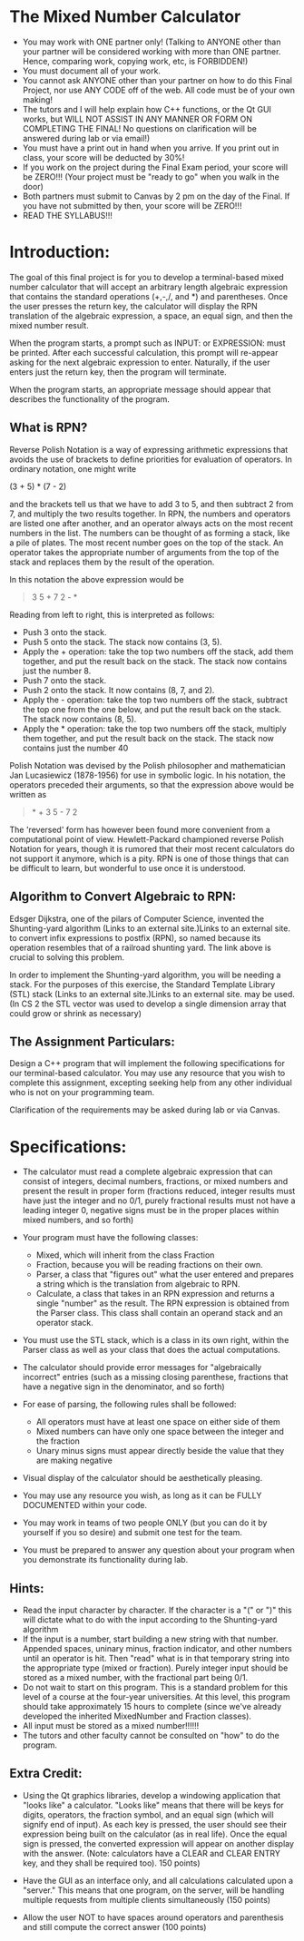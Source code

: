 # The Mixed Number Calculator

- You may work with ONE partner only! (Talking to ANYONE other than your partner will be considered working with more than ONE partner. Hence, comparing work, copying work, etc, is FORBIDDEN!)
- You must document all of your work.
- You cannot ask ANYONE other than your partner on how to do this Final Project, nor use ANY CODE off of the web. All code must be of your own making!
- The tutors and I will help explain how C++ functions, or the Qt GUI works, but WILL NOT ASSIST IN ANY MANNER OR FORM ON COMPLETING THE FINAL! No questions on clarification will be answered during lab or via email!)
- You must have a print out in hand when you arrive. If you print out in class, your score will be deducted by 30%!
- If you work on the project during the Final Exam period, your score will be ZERO!!! (Your project must be "ready to go" when you walk in the door)
- Both partners must submit to Canvas by 2 pm on the day of the Final. If you have not submitted by then, your score will be ZERO!!!
- READ THE SYLLABUS!!!

# Introduction:

The goal of this final project is for you to develop a terminal-based mixed number calculator that will accept an arbitrary length algebraic expression that contains the standard operations (+,-,/, and *) and parentheses. Once the user presses the return key, the calculator will display the RPN translation of the algebraic expression, a space, an equal sign, and then the mixed number result.

When the program starts, a prompt such as INPUT: or EXPRESSION: must be printed. After each successful calculation, this prompt will re-appear asking for the next algebraic expression to enter. Naturally, if the user enters just the return key, then the program will terminate.

When the program starts, an appropriate message should appear that describes the functionality of the program.

## What is RPN?

Reverse Polish Notation is a way of expressing arithmetic expressions that avoids the use of brackets to define priorities for evaluation of operators. In ordinary notation, one might write

(3 + 5) * (7 - 2)

and the brackets tell us that we have to add 3 to 5, and then subtract 2 from 7, and multiply the two results together. In RPN, the numbers and operators are listed one after another, and an operator always acts on the most recent numbers in the list. The numbers can be thought of as forming a stack, like a pile of plates. The most recent number goes on the top of the stack. An operator takes the appropriate number of arguments from the top of the stack and replaces them by the result of the operation.


In this notation the above expression would be

> 3 5 + 7 2 - *

Reading from left to right, this is interpreted as follows:

- Push 3 onto the stack.
- Push 5 onto the stack. The stack now contains (3, 5).
- Apply the + operation: take the top two numbers off the stack, add them together, and put the result back on the stack. The stack now contains just the number 8.
- Push 7 onto the stack.
- Push 2 onto the stack. It now contains (8, 7, and 2).
- Apply the - operation: take the top two numbers off the stack, subtract the top one from the one below, and put the result back on the stack. The stack now contains (8, 5).
- Apply the * operation: take the top two numbers off the stack, multiply them together, and put the result back on the stack. The stack now contains just the number 40

Polish Notation was devised by the Polish philosopher and mathematician Jan Lucasiewicz (1878-1956) for use in symbolic logic. In his notation, the operators preceded their arguments, so that the expression above would be written as

> \* + 3 5 - 7 2

The 'reversed' form has however been found more convenient from a computational point of view. Hewlett-Packard championed reverse Polish Notation for years, though it is rumored that their most recent calculators do not support it anymore, which is a pity. RPN is one of those things that can be difficult to learn, but wonderful to use once it is understood.

 

## Algorithm to Convert Algebraic to RPN:

Edsger Dijkstra, one of the pilars of Computer Science, invented the Shunting-yard algorithm (Links to an external site.)Links to an external site. to convert infix expressions to postfix (RPN), so named because its operation resembles that of a railroad shunting yard. The link above is crucial to solving this problem.

In order to implement the Shunting-yard algorithm, you will be needing a stack. For the purposes of this exercise, the Standard Template Library (STL) stack (Links to an external site.)Links to an external site. may be used. (In CS 2 the STL vector was used to develop a single dimension array that could grow or shrink as necessary)

## The Assignment Particulars:

Design a C++ program that will implement the following specifications for our terminal-based calculator. You may use any resource that you wish to complete this assignment, excepting seeking help from any other individual who is not on your programming team.

Clarification of the requirements may be asked during lab or via Canvas.


# Specifications:

- The calculator must read a complete algebraic expression that can consist of integers, decimal numbers, fractions, or mixed numbers and present the result in proper form (fractions reduced, integer results must have just the integer and no 0/1, purely fractional results must not have a leading integer 0, negative signs must be in the proper places within mixed numbers, and so forth)

- Your program must have the following classes:
  - Mixed, which will inherit from the class Fraction
  - Fraction, because you will be reading fractions on their own.
  - Parser, a class that "figures out" what the user entered and prepares a string which is the translation from algebraic to RPN.
  - Calculate, a class that takes in an RPN expression and returns a single "number" as the result. The RPN expression is obtained from the Parser class. This class shall contain an operand stack and an operator stack.
- You must use the STL stack, which is a class in its own right, within the Parser class as well as your class that does the actual computations.
- The calculator should provide error messages for "algebraically incorrect" entries (such as a missing closing parenthese, fractions that have a negative sign in the denominator, and so forth)
- For ease of parsing, the following rules shall be followed:
  - All operators must have at least one space on either side of them
  - Mixed numbers can have only one space between the integer and the fraction
  - Unary minus signs must appear directly beside the value that they are making negative
- Visual display of the calculator should be aesthetically pleasing.
- You may use any resource you wish, as long as it can be FULLY DOCUMENTED within your code.
- You may work in teams of two people ONLY (but you can do it by yourself if you so desire) and submit one test for the team.
- You must be prepared to answer any question about your program when you demonstrate its functionality during lab.
 

## Hints:

- Read the input character by character.
If the character is a "(" or ")" this will dictate what to do with the input according to the Shunting-yard algorithm
- If the input is a number, start building a new string with that number. Appended spaces, uninary minus, fraction indicator, and other numbers until an operator is hit. Then "read" what is in that temporary string into the appropriate type (mixed or fraction). Purely integer input should be stored as a mixed number, with the fractional part being 0/1.
- Do not wait to start on this program. This is a standard problem for this level of a course at the four-year universities. At this level, this program should take approximately 15 hours to complete (since we've already developed the inherited MixedNumber and Fraction classes).
- All input must be stored as a mixed number!!!!!!
- The tutors and other faculty cannot be consulted on "how" to do the program.
 

## Extra Credit:

- Using the Qt graphics libraries, develop a windowing application that "looks like" a calculator. "Looks like" means that there will be keys for digits, operators, the fraction symbol, and an equal sign (which will signify end of input). As each key is pressed, the user should see their expression being built on the calculator (as in real life). Once the equal sign is pressed, the converted expression will appear on another display with the answer. (Note: calculators have a CLEAR and CLEAR ENTRY key, and they shall be required too). 150 points)

- Have the GUI as an interface only, and all calculations calculated upon a "server." This means that one program, on the server, will be handling multiple requests from multiple clients simultaneously (150 points)

- Allow the user NOT to have spaces around operators and parenthesis and still compute the correct answer (100 points)

 